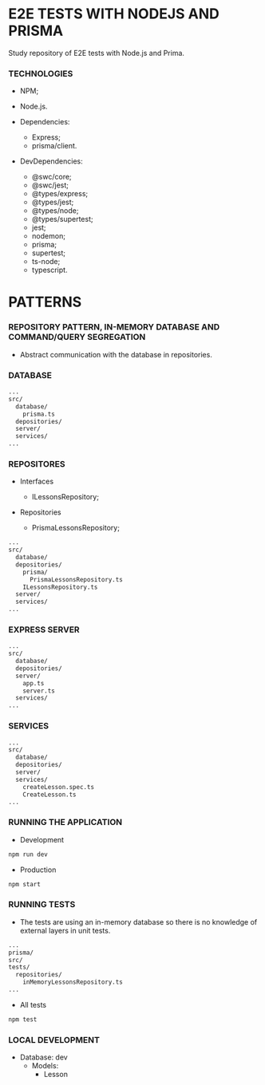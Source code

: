 # E2E TESTS WITH NODEJS AND PRISMA

Study repository of E2E tests with Node.js and Prima.

### TECHNOLOGIES

- NPM;
- Node.js.

- Dependencies:

  - Express;
  - prisma/client.

- DevDependencies:
  - @swc/core;
  - @swc/jest;
  - @types/express;
  - @types/jest;
  - @types/node;
  - @types/supertest;
  - jest;
  - nodemon;
  - prisma;
  - supertest;
  - ts-node;
  - typescript.

# PATTERNS

### REPOSITORY PATTERN, IN-MEMORY DATABASE AND COMMAND/QUERY SEGREGATION

- Abstract communication with the database in repositories.

### DATABASE

```bash
...
src/
  database/
    prisma.ts
  depositories/
  server/
  services/
...
```

### REPOSITORES

- Interfaces

  - ILessonsRepository;

- Repositories
  - PrismaLessonsRepository;

```bash
...
src/
  database/
  depositories/
    prisma/
      PrismaLessonsRepository.ts
    ILessonsRepository.ts
  server/
  services/
...
```

### EXPRESS SERVER

```bash
...
src/
  database/
  depositories/
  server/
    app.ts
    server.ts
  services/
...
```

### SERVICES

```bash
...
src/
  database/
  depositories/
  server/
  services/
    createLesson.spec.ts
    CreateLesson.ts
...
```

### RUNNING THE APPLICATION

- Development

```bash
npm run dev
```

- Production

```bash
npm start
```

### RUNNING TESTS

- The tests are using an in-memory database so there is no knowledge of external layers in unit tests.

```bash
...
prisma/
src/
tests/
  repositories/
    inMemoryLessonsRepository.ts
...
```

- All tests

```bash
npm test
```

### LOCAL DEVELOPMENT

- Database: dev
  - Models:
    - Lesson
